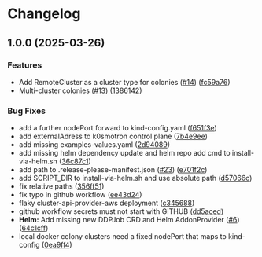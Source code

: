 # Changelog

## 1.0.0 (2025-03-26)


### Features

* Add RemoteCluster as a cluster type for colonies ([#14](https://github.com/exalsius/exalsius-operator/issues/14)) ([fc59a76](https://github.com/exalsius/exalsius-operator/commit/fc59a7666358b88bba220b92010627237d1900dc))
* Multi-cluster colonies ([#13](https://github.com/exalsius/exalsius-operator/issues/13)) ([1386142](https://github.com/exalsius/exalsius-operator/commit/138614237a0a1d9af53d6209c19b5ed048fb2910))


### Bug Fixes

* add a further nodePort forward to kind-config.yaml ([f651f3e](https://github.com/exalsius/exalsius-operator/commit/f651f3e24fec60b9c2332a4ac15e4eefa1f44cb4))
* add externalAdress to k0smotron control plane ([7b4e9ee](https://github.com/exalsius/exalsius-operator/commit/7b4e9eefbb6a8f5d784c12b3d122a9858f3f18dc))
* add missing examples-values.yaml ([2d94089](https://github.com/exalsius/exalsius-operator/commit/2d940890fef2ad694fa9f93cd0d61002e0d82ae3))
* add missing helm dependency update and helm repo add cmd to install-via-helm.sh ([36c87c1](https://github.com/exalsius/exalsius-operator/commit/36c87c1ebc88ceb35306fb221867c35f296b319b))
* add path to .release-please-manifest.json ([#23](https://github.com/exalsius/exalsius-operator/issues/23)) ([e701f2c](https://github.com/exalsius/exalsius-operator/commit/e701f2c1714d0d781cbe5b620897c925dafeb93e))
* add SCRIPT_DIR to install-via-helm.sh and use absolute path ([d57066c](https://github.com/exalsius/exalsius-operator/commit/d57066c8ec4be38834d790055c438b607f8fa346))
* fix relative paths ([356ff51](https://github.com/exalsius/exalsius-operator/commit/356ff51bc208645a3bff1ae503229380692ef5bd))
* fix typo in github workflow ([ee43d24](https://github.com/exalsius/exalsius-operator/commit/ee43d24e8a1702db9003e8894e174f0a86aa7ea2))
* flaky cluster-api-provider-aws deployment ([c345688](https://github.com/exalsius/exalsius-operator/commit/c34568886ed16e5a7c6c9b152e830912ec4ca456))
* github workflow secrets must not start with GITHUB ([dd5aced](https://github.com/exalsius/exalsius-operator/commit/dd5aced1f6af5a5079d05d56e928d4a030cbf6c2))
* **Helm:** Add missing new DDPJob CRD and Helm AddonProvider ([#6](https://github.com/exalsius/exalsius-operator/issues/6)) ([64c1cff](https://github.com/exalsius/exalsius-operator/commit/64c1cffa2cbc00471317a5ecbc128257e6e2baab))
* local docker colony clusters need a fixed nodePort that maps to kind-config ([0ea9ff4](https://github.com/exalsius/exalsius-operator/commit/0ea9ff422facc97f57a3002cb2c33811523e562f))
